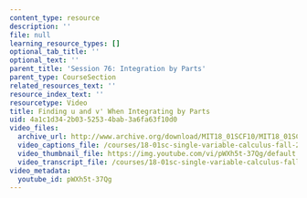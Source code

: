```yaml
---
content_type: resource
description: ''
file: null
learning_resource_types: []
optional_tab_title: ''
optional_text: ''
parent_title: 'Session 76: Integration by Parts'
parent_type: CourseSection
related_resources_text: ''
resource_index_text: ''
resourcetype: Video
title: Finding u and v' When Integrating by Parts
uid: 4a1c1d34-2b03-5253-4bab-3a6fa63f10d0
video_files:
  archive_url: http://www.archive.org/download/MIT18_01SCF10/MIT18_01SCF10Rec_56_300k.mp4
  video_captions_file: /courses/18-01sc-single-variable-calculus-fall-2010/f42c1b3347ff54d387dacc46294c3e79_pWXh5t-37Qg.vtt
  video_thumbnail_file: https://img.youtube.com/vi/pWXh5t-37Qg/default.jpg
  video_transcript_file: /courses/18-01sc-single-variable-calculus-fall-2010/f7f5cd50f849fd872fe5a364747ec02f_pWXh5t-37Qg.pdf
video_metadata:
  youtube_id: pWXh5t-37Qg
---
```

